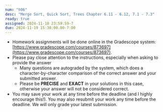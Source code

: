 ```yaml
---
num: "h06"
desc: "Merge Sort, Quick Sort, Trees Chapter 6.11 - 6.12, 7.1 - 7.3"
ready: true
assigned: 2024-11-10 23:59:59-7
due: 2024-11-19 15:30:00.00-7:00
---
```


* Homework assignments will be done online in the Gradescope system: [https://www.gradescope.com/courses/873697](https://www.gradescope.com/courses/873697).
* Please pay close attention to the instructions, especially when asking to provide the answer
	* Many questions are autograded by the system, which does a character-by-character comparison of the correct answer and your submitted answer.
	* Please be **PRECISE** and **EXACT** in your solutions in this case, otherwise your answer will not be considered correct.
* You may save your work at any time before the deadline (and I highly encourage this!). You may also resubmit your work any time before the deadline. We will only grade your latest submission.
